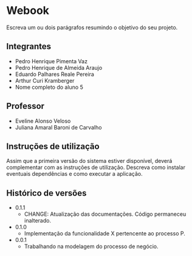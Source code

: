 # Webook

Escreva um ou dois parágrafos resumindo o objetivo do seu projeto.

## Integrantes

* Pedro Henrique Pimenta Vaz
* Pedro Henrique de Almeida Araujo
* Eduardo Palhares Reale Pereira
* Arthur Curi Kramberger
* Nome completo do aluno 5

## Professor

* Eveline Alonso Veloso
* Juliana Amaral Baroni de Carvalho

## Instruções de utilização

Assim que a primeira versão do sistema estiver disponível, deverá complementar com as instruções de utilização. Descreva como instalar eventuais dependências e como executar a aplicação.

## Histórico de versões

* 0.1.1
    * CHANGE: Atualização das documentações. Código permaneceu inalterado.
* 0.1.0
    * Implementação da funcionalidade X pertencente ao processo P.
* 0.0.1
    * Trabalhando na modelagem do processo de negócio.

